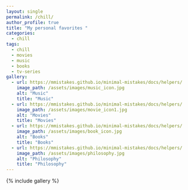 ```yaml
---
layout: single
permalink: /chill/
author_profile: true
title: "My personal favorites "
categories:
  - chill
tags:
  - chill
  - movies
  - music
  - books
  - tv-series
gallery:
  - url: https://mmistakes.github.io/minimal-mistakes/docs/helpers/
    image_path: /assets/images/music_icon.jpg
    alt: "Music"
    title: "Music"
  - url: https://mmistakes.github.io/minimal-mistakes/docs/helpers/
    image_path: /assets/images/movie_icon1.jpg
    alt: "Movies"
    title: "Movies"
  - url: https://mmistakes.github.io/minimal-mistakes/docs/helpers/
    image_path: /assets/images/book_icon.jpg
    alt: "Books"
    title: "Books"
  - url: https://mmistakes.github.io/minimal-mistakes/docs/helpers/
    image_path: /assets/images/philosophy.jpg
    alt: "Philosophy"
    title: "Philosophy"
---  
```

{% include gallery %}